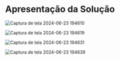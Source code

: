 # Apresentação da Solução


![Captura de tela 2024-06-23 194610](https://github.com/ICEI-PUC-Minas-PMV-ADS/pmv-ads-2024-1-e3-proj-mov-t7-glambook/assets/128649539/82a616f5-c133-459a-a34e-405fb5313301)


![Captura de tela 2024-06-23 194619](https://github.com/ICEI-PUC-Minas-PMV-ADS/pmv-ads-2024-1-e3-proj-mov-t7-glambook/assets/128649539/a1a5c7de-23ac-40ce-8b96-e360a14f4519)

![Captura de tela 2024-06-23 194631](https://github.com/ICEI-PUC-Minas-PMV-ADS/pmv-ads-2024-1-e3-proj-mov-t7-glambook/assets/128649539/a6c81278-d68d-483b-94f4-9471324b3cc1)

![Captura de tela 2024-06-23 194639](https://github.com/ICEI-PUC-Minas-PMV-ADS/pmv-ads-2024-1-e3-proj-mov-t7-glambook/assets/128649539/def85e95-17e6-40ce-91b5-1f4354dd7923)



